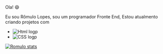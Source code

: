 Ola! :smile:

Eu sou Rômulo Lopes, sou um programador Fronte End, Estou atualmento criando projetos com

- <img src="https://img.shields.io/badge/HTML5-E34F26?style=for-the-badge&logo=html5&logoColor=white" alt="Html logp"/>
- <img src="https://img.shields.io/badge/CSS3-1572B6?style=for-the-badge&logo=css3&logoColor=white" alt="CSS logp" />

[![Romulo stats](https://github-readme-stats.vercel.app/api?username=romuloalopes)](https://github.com/anuraghazra/github-readme-stats)

